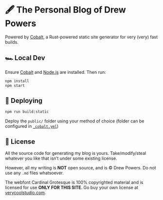 # 🖋️ The Personal Blog of Drew Powers

Powered by [Cobalt][cobalt], a Rust-powered static site generator for very (very) fast builds.

## 🏎️ Local Dev

Ensure [Cobalt][cobalt] and [Node.js][node] are installed. Then run:

```bash
npm install
npm start
```

## 🚀 Deploying

```bash
npm run build:static
```

Deploy the `public/` folder using your method of choice (folder can be configured in
[`_cobalt.yml`](./_cobalt.yml))

## 📜 License

All the source code for generating my blog is yours. Take/modify/steal whatever you like that isn’t
under some existing license.

However, all my writing is **NOT** open source, and is ©️ Drew Powers. Do not use any `.md` files
whatsoever.

The webfont Cardinal Grotesque is 100% copyrighted material and is licensed for use **ONLY FOR THIS
SITE**. Go buy your own license at [verycoolstudio.com][verycool].

[cobalt]: https://cobalt-org.github.io/
[node]: https://nodejs.org
[now]: https://zeit.co/docs/v2/git-integrations/zeit-now-for-github
[verycool]: https://www.verycoolstudio.com/
